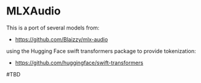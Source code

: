 # MLXAudio

This is a port of several models from:

- https://github.com/Blaizzy/mlx-audio

using the Hugging Face swift transformers package to provide tokenization:

- https://github.com/huggingface/swift-transformers

#TBD
